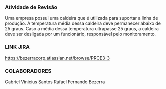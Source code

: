 ### Atividade de Revisão

Uma empresa possui uma caldeira que é utilizada para suportar a linha de produção. A temperatura média
dessa caldeira deve permanecer abaixo de 25 graus. Caso a média dessa temperatura ultrapasse 25 graus, a
caldeira deve ser desligada por um funcionário, responsável pelo monitoramento.

### LINK JIRA
https://bezerracorp.atlassian.net/browse/PRCE3-3

### COLABORADORES
Gabriel Vinicius Santos 
Rafael Fernando Bezerra